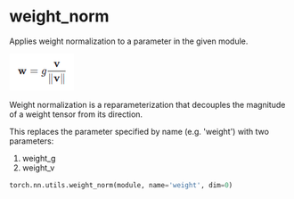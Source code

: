 # weight_norm

Applies weight normalization to a parameter in the given module.

![Block 1](./Notes/1/1.png)

Weight normalization is a reparameterization that decouples the magnitude of a weight tensor from its direction.

This replaces the parameter specified by name (e.g. 'weight') with two parameters:
  1. weight_g
  2. weight_v

```python
torch.nn.utils.weight_norm(module, name='weight', dim=0)
```

